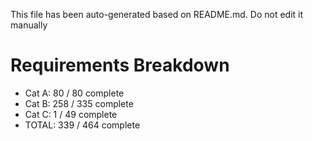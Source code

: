 This file has been auto-generated based on README.md. Do not edit it manually

# Requirements Breakdown

- Cat A:  80 / 80 complete
- Cat B:  258 / 335 complete
- Cat C:  1 / 49 complete
- TOTAL:  339 / 464 complete
